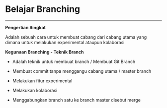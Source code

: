 <h1>Belajar Branching</h1>

---

**Pengertian Singkat**

Adalah sebuah cara untuk membuat cabang dari cabang utama yang dimana untuk melakukan experimental ataupun kolaborasi

**Kegunaan Branching - Teknik Branch**

- Adalah teknik untuk membuat branch / Membuat Git Branch
  
- Membuat commit tanpa menggangu cabang utama / master branch
  
- Melakukan fitur experimental
  
- Melakukan kolaborasi
  
- Menggabungkan branch satu ke branch master disebut merge
